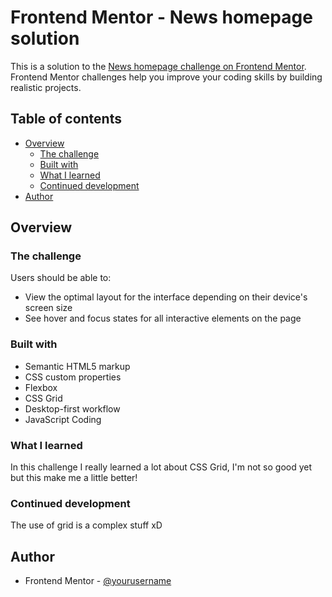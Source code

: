 # Frontend Mentor - News homepage solution

This is a solution to the [News homepage challenge on Frontend Mentor](https://www.frontendmentor.io/challenges/news-homepage-H6SWTa1MFl). Frontend Mentor challenges help you improve your coding skills by building realistic projects.

## Table of contents

- [Overview](#overview)
  - [The challenge](#the-challenge)
  - [Built with](#built-with)
  - [What I learned](#what-i-learned)
  - [Continued development](#continued-development)
- [Author](#author)

## Overview

### The challenge

Users should be able to:

- View the optimal layout for the interface depending on their device's screen size
- See hover and focus states for all interactive elements on the page

### Built with

- Semantic HTML5 markup
- CSS custom properties
- Flexbox
- CSS Grid
- Desktop-first workflow
- JavaScript Coding

### What I learned

In this challenge I really learned a lot about CSS Grid, I'm not so good yet but this make me a little better!

### Continued development

The use of grid is a complex stuff xD

## Author

- Frontend Mentor - [@yourusername](https://www.frontendmentor.io/profile/CrissD3V)